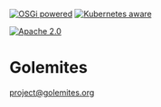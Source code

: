 [![OSGi powered](https://img.shields.io/badge/OSGi-powered-blue.svg)](http://www.osgi.org)
[![Kubernetes aware](https://img.shields.io/badge/Kubernetes-aware-blue.svg)](http://www.kubernetes.org)

[![Apache 2.0](https://img.shields.io/github/license/nebula-plugins/nebula-publishing-plugin.svg)](http://www.apache.org/licenses/LICENSE-2.0)

# Golemites

project@golemites.org


